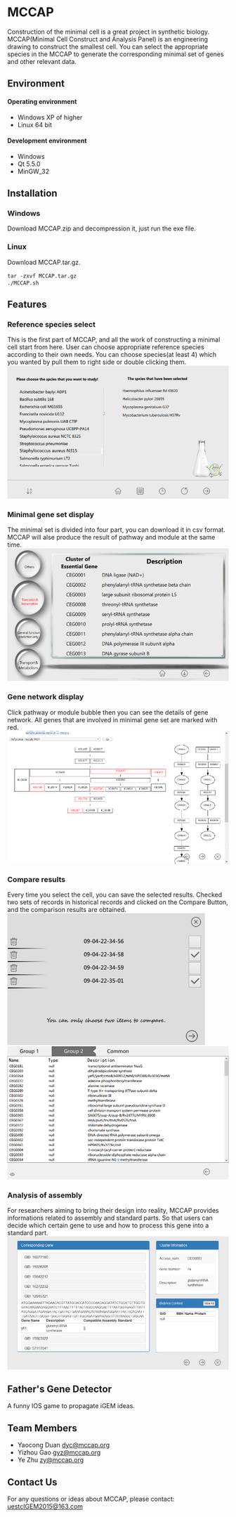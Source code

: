 # MCCAP

Construction of the minimal cell is a great project in synthetic biology. MCCAP(Minimal Cell Construct and Analysis Panel) is an engineering drawing to construct the smallest cell. You can select the appropriate species in the MCCAP to generate the corresponding minimal set of genes and other relevant data.

## Environment

#### Operating environment
* Windows XP of higher
* Linux 64 bit

#### Development environment
* Windows
* Qt 5.5.0
* MinGW_32

## Installation

### Windows
Download MCCAP.zip and decompression it, just run the exe file.

### Linux
Download MCCAP.tar.gz.

    tar -zxvf MCCAP.tar.gz
    ./MCCAP.sh

## Features

### Reference species select
This is the first part of MCCAP, and all the work of constructing  a minimal cell start from here. User can choose appropriate reference species according to their own needs. You can choose species(at least 4) which you wanted by pull them to right side or double clicking them.
![](https://github.com/igemsoftware/UESTC_Software2015/blob/master/MCCAP_Project_Windows/README_image/genepick.png)

### Minimal gene set display
The minimal set is divided into four part, you can download it in csv format. MCCAP will alse produce the result of pathway and module at the same time.
![](https://github.com/igemsoftware/UESTC_Software2015/blob/master/MCCAP_Project_Windows/README_image/showresults.png)

### Gene network display
Click pathway or module bubble  then you can see the details of gene network. All genes that are involved in minimal gene set are marked with red.
![](https://github.com/igemsoftware/UESTC_Software2015/blob/master/MCCAP_Project_Windows/README_image/pathway.png)

### Compare results
Every time you select the cell, you can save the selected results. Checked two sets of records in historical records and clicked on the Compare Button, and the comparison results are obtained.
![](https://github.com/igemsoftware/UESTC_Software2015/blob/master/MCCAP_Project_Windows/README_image/choose.png)
![](https://github.com/igemsoftware/UESTC_Software2015/blob/master/MCCAP_Project_Windows/README_image/compare.png)

### Analysis of assembly
For researchers aiming to bring their design into reality, MCCAP provides informations related to assembly and standard parts. So that users can decide which certain gene to use and how to process this gene into a standard part.
![](https://github.com/igemsoftware/UESTC_Software2015/blob/master/MCCAP_Project_Windows/README_image/detail.png)

## Father's Gene Detector
A funny IOS game to propagate iGEM ideas.

## Team Members
* Yaocong Duan <dyc@mccap.org>
* Yizhou Gao <gyz@mccap.org>
* Ye Zhu <zy@mccap.org>

## Contact Us

For any questions or ideas about MCCAP, please contact:
uestcIGEM2015@163.com

